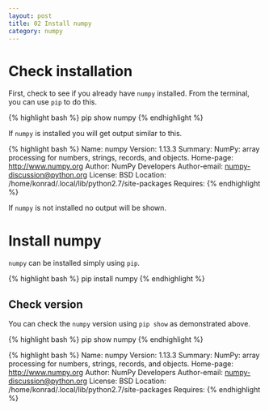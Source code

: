 ```yaml
---
layout: post
title: 02 Install numpy
category: numpy
---
```


# Check installation
First, check to see if you already have `numpy` installed. From the terminal, you can use `pip` to do this.

{% highlight bash %}
pip show numpy
{% endhighlight %}

If `numpy` is installed you will get output similar to this.

{% highlight bash %}
Name: numpy
Version: 1.13.3
Summary: NumPy: array processing for numbers, strings, records, and objects.
Home-page: http://www.numpy.org
Author: NumPy Developers
Author-email: numpy-discussion@python.org
License: BSD
Location: /home/konrad/.local/lib/python2.7/site-packages
Requires: 
{% endhighlight %}

If `numpy` is not installed no output will be shown. 

# Install numpy
`numpy` can be installed simply using `pip`.

{% highlight bash %}
pip install numpy
{% endhighlight %}

## Check version
You can check the `numpy` version using `pip show` as demonstrated above.

{% highlight bash %}
pip show numpy
{% endhighlight %}

{% highlight bash %}
Name: numpy
Version: 1.13.3
Summary: NumPy: array processing for numbers, strings, records, and objects.
Home-page: http://www.numpy.org
Author: NumPy Developers
Author-email: numpy-discussion@python.org
License: BSD
Location: /home/konrad/.local/lib/python2.7/site-packages
Requires: 
{% endhighlight %}
